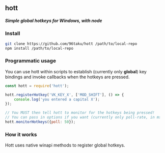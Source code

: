 ## hott <!--[![Build status](https://ci.appveyor.com/api/projects/status/aq35s86aavdjx6fl/branch/master?svg=true)](https://ci.appveyor.com/project/Lange/hott/branch/master)-->
##### Simple global hotkeys for Windows, with node

### Install
<!--
```sh
npm install --save lange/hott
```
-->
```sh
git clone https://github.com/96taku/hott /path/to/local-repo
npm install /path/to/local-repo
```

### Programmatic usage
You can use hott within scripts to establish (currently only **global**) key bindings and invoke callbacks when the hotkeys are pressed.

```js
const hott = require('hott');

hott.registerHotkey('VK_KEY_X', ['MOD_SHIFT'], () => {
	console.log('you entered a capital X');
});

// You MUST then tell hott to monitor for the hotkeys being pressed!
// You can pass in options if you want (currently only poll-rate, in ms)
hott.monitorHotkeys({poll: 50});
```

### How it works
Hott uses native winapi methods to register global hotkeys.
